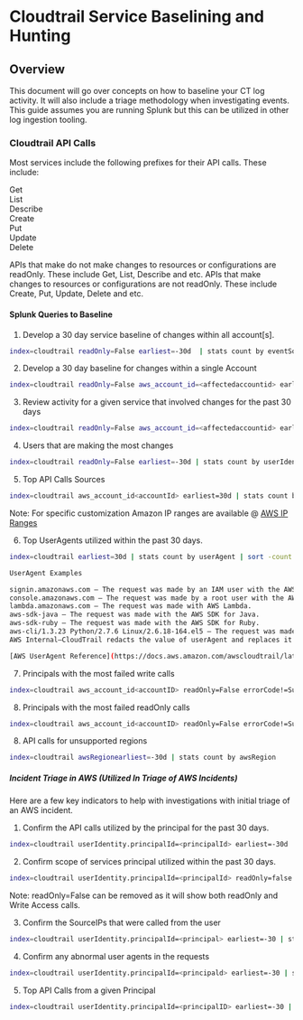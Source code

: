 # Cloudtrail Service Baselining and Hunting

## Overview
This document will go over concepts on how to baseline your CT log activity. It will also include a triage methodology when investigating events. This guide assumes you are running Splunk but this can be utilized in other log ingestion tooling.


### Cloudtrail API Calls

Most services include the following prefixes for their API calls. These include:

Get
<br>
List
<br>
Describe
<br>
Create
<br>
Put
<br>
Update
<br>
Delete
<br>

APIs that make do not make changes to resources or configurations are readOnly. These include Get, List, Describe and etc.
APIs that make changes to resources or configurations are not readOnly. These include Create, Put, Update, Delete and etc.

#### Splunk Queries to Baseline

1. Develop a 30 day service baseline of changes within all account[s].

```bash
index=cloudtrail readOnly=False earliest=-30d  | stats count by eventSource | sort -count
```

2. Develop a 30 day baseline for changes within a single Account

```bash
index=cloudtrail readOnly=False aws_account_id=<affectedaccountid> earliest=-30d | stats count by eventSource | sort -count
```

3. Review activity for a given service that involved changes for the past 30 days

```bash
index=cloudtrail readOnly=False aws_account_id=<affectedaccountid> earliest=-30d | stats count by eventName | sort -count
```

4. Users that are making the most changes

```bash
index=cloudtrail readOnly=False earliest=-30d | stats count by userIdentity.principalId | sort -count
```

5. Top API Calls Sources

```bash
index=cloudtrail aws_account_id<accountId> earliest=30d | stats count by SourceIP | sort -count
```

Note: For specific customization Amazon IP ranges are available @ [AWS IP Ranges](ip-ranges.amazonaws.com/ip-ranges.json)
</br>

6. Top UserAgents utilized within the past 30 days.

```bash
index=cloudtrail earliest=30d | stats count by userAgent | sort -count
```

```bash
UserAgent Examples

signin.amazonaws.com – The request was made by an IAM user with the AWS Management Console.
console.amazonaws.com – The request was made by a root user with the AWS Management Console.
lambda.amazonaws.com – The request was made with AWS Lambda.
aws-sdk-java – The request was made with the AWS SDK for Java.
aws-sdk-ruby – The request was made with the AWS SDK for Ruby.
aws-cli/1.3.23 Python/2.7.6 Linux/2.6.18-164.el5 – The request was made with the AWS CLI installed on Linux.
AWS Internal–CloudTrail redacts the value of userAgent and replaces it with AWS Internal if the request was made with a proxy client (such as the AWS Management Console), and sessionCredentialFromConsole is present with a value of true.

[AWS UserAgent Reference](https://docs.aws.amazon.com/awscloudtrail/latest/userguide/cloudtrail-event-reference-record-contents.html)
```

7. Principals with the most failed write calls

```bash
index=cloudtrail aws_account_id<accountID> readOnly=False errorCode!=Success earliest=-30d | stats count by userIdentity.principalId eventName errorCode | sort -count
```

8. Principals with the most failed readOnly calls

```bash
index=cloudtrail aws_account_id<accountID> readOnly=False errorCode!=Success earliest=-30d | stats count by userIdentity.principalId eventName errorCode | sort -count
```

8. API calls for unsupported regions

```bash
index=cloudtrail awsRegionearliest=-30d | stats count by awsRegion
```

##### Incident Triage in AWS (Utilized In Triage of AWS Incidents)

Here are a few key indicators to help with investigations with initial triage of an AWS incident.

1. Confirm the API calls utilized by the principal for the past 30 days.

```bash
index=cloudtrail userIdentity.principalId=<principalId> earliest=-30d | stats count by userIdentity.arn eventName | sort -count
```

2. Confirm scope of services principal utilized within the past 30 days.

```bash
index=cloudtrail userIdentity.principalId=<principalId> readOnly=false earliest=-30 | stats count by eventSource
```

Note: readOnly=False can be removed as it will show both readOnly and Write Access calls.

3. Confirm the SourceIPs that were called from the user

```bash
index=cloudtrail userIdentity.principalId=<principal> earliest=-30 | stats count by sourceIPAddresss
```

4. Confirm any abnormal user agents in the requests

```bash
index=cloudtrail userIdentity.principalId=<principald> earliest=-30 | stats count by userAgent
```

5. Top API Calls from a given Principal

```bash
index=cloudtrail userIdentity.principalId=<principalID> earliest=-30 | top limit=10 eventName
```
